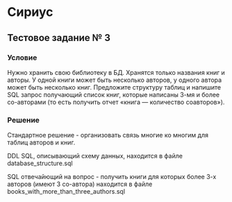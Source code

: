 # Сириус
## Тестовое задание № 3

### Условие

Нужно хранить свою библиотеку в БД. Хранятся только названия книг и авторы. У
одной книги может быть несколько авторов, у одного автора может быть несколько книг.
Предложите структуру таблиц и напишите SQL запрос получающий список книг, которые
написаны 3-мя и более со-авторами (то есть получить отчет «книга — количество
соавторов»).

### Решение
Стандартное решение - организовать связь многие ко многим для таблиц авторов и книг.

DDL SQL, описывающий схему данных, находится в файле database_structure.sql

SQL отвечайющий на вопрос - получить книги для которых более 3-х авторов (имеют 3 со-автора) находится в файле books_with_more_than_three_authors.sql